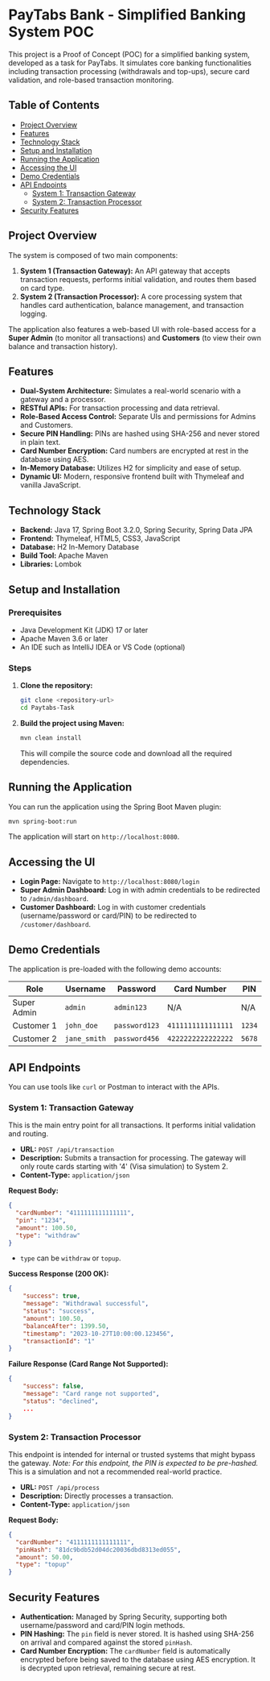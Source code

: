 # PayTabs Bank - Simplified Banking System POC

This project is a Proof of Concept (POC) for a simplified banking system, developed as a task for PayTabs. It simulates core banking functionalities including transaction processing (withdrawals and top-ups), secure card validation, and role-based transaction monitoring.

## Table of Contents
- [Project Overview](#project-overview)
- [Features](#features)
- [Technology Stack](#technology-stack)
- [Setup and Installation](#setup-and-installation)
- [Running the Application](#running-the-application)
- [Accessing the UI](#accessing-the-ui)
- [Demo Credentials](#demo-credentials)
- [API Endpoints](#api-endpoints)
  - [System 1: Transaction Gateway](#system-1-transaction-gateway)
  - [System 2: Transaction Processor](#system-2-transaction-processor)
- [Security Features](#security-features)

## Project Overview

The system is composed of two main components:

1.  **System 1 (Transaction Gateway):** An API gateway that accepts transaction requests, performs initial validation, and routes them based on card type.
2.  **System 2 (Transaction Processor):** A core processing system that handles card authentication, balance management, and transaction logging.

The application also features a web-based UI with role-based access for a **Super Admin** (to monitor all transactions) and **Customers** (to view their own balance and transaction history).

## Features

- **Dual-System Architecture:** Simulates a real-world scenario with a gateway and a processor.
- **RESTful APIs:** For transaction processing and data retrieval.
- **Role-Based Access Control:** Separate UIs and permissions for Admins and Customers.
- **Secure PIN Handling:** PINs are hashed using SHA-256 and never stored in plain text.
- **Card Number Encryption:** Card numbers are encrypted at rest in the database using AES.
- **In-Memory Database:** Utilizes H2 for simplicity and ease of setup.
- **Dynamic UI:** Modern, responsive frontend built with Thymeleaf and vanilla JavaScript.

## Technology Stack

- **Backend:** Java 17, Spring Boot 3.2.0, Spring Security, Spring Data JPA
- **Frontend:** Thymeleaf, HTML5, CSS3, JavaScript
- **Database:** H2 In-Memory Database
- **Build Tool:** Apache Maven
- **Libraries:** Lombok

## Setup and Installation

### Prerequisites

- Java Development Kit (JDK) 17 or later
- Apache Maven 3.6 or later
- An IDE such as IntelliJ IDEA or VS Code (optional)

### Steps

1.  **Clone the repository:**
    ```bash
    git clone <repository-url>
    cd Paytabs-Task
    ```

2.  **Build the project using Maven:**
    ```bash
    mvn clean install
    ```
    This will compile the source code and download all the required dependencies.

## Running the Application

You can run the application using the Spring Boot Maven plugin:

```bash
mvn spring-boot:run
```

The application will start on `http://localhost:8080`.

## Accessing the UI

- **Login Page:** Navigate to `http://localhost:8080/login`
- **Super Admin Dashboard:** Log in with admin credentials to be redirected to `/admin/dashboard`.
- **Customer Dashboard:** Log in with customer credentials (username/password or card/PIN) to be redirected to `/customer/dashboard`.

## Demo Credentials

The application is pre-loaded with the following demo accounts:

| Role         | Username     | Password      | Card Number        | PIN  |
|--------------|--------------|---------------|--------------------|------|
| Super Admin  | `admin`      | `admin123`    | N/A                | N/A  |
| Customer 1   | `john_doe`   | `password123` | `4111111111111111` | `1234` |
| Customer 2   | `jane_smith` | `password456` | `4222222222222222` | `5678` |

## API Endpoints

You can use tools like `curl` or Postman to interact with the APIs.

### System 1: Transaction Gateway

This is the main entry point for all transactions. It performs initial validation and routing.

- **URL:** `POST /api/transaction`
- **Description:** Submits a transaction for processing. The gateway will only route cards starting with '4' (Visa simulation) to System 2.
- **Content-Type:** `application/json`

**Request Body:**

```json
{
  "cardNumber": "4111111111111111",
  "pin": "1234",
  "amount": 100.50,
  "type": "withdraw"
}
```
- `type` can be `withdraw` or `topup`.

**Success Response (200 OK):**

```json
{
    "success": true,
    "message": "Withdrawal successful",
    "status": "success",
    "amount": 100.50,
    "balanceAfter": 1399.50,
    "timestamp": "2023-10-27T10:00:00.123456",
    "transactionId": "1"
}
```

**Failure Response (Card Range Not Supported):**

```json
{
    "success": false,
    "message": "Card range not supported",
    "status": "declined",
    ...
}
```

### System 2: Transaction Processor

This endpoint is intended for internal or trusted systems that might bypass the gateway. *Note: For this endpoint, the PIN is expected to be pre-hashed.* This is a simulation and not a recommended real-world practice.

- **URL:** `POST /api/process`
- **Description:** Directly processes a transaction.
- **Content-Type:** `application/json`

**Request Body:**

```json
{
  "cardNumber": "4111111111111111",
  "pinHash": "81dc9bdb52d04dc20036dbd8313ed055",
  "amount": 50.00,
  "type": "topup"
}
```

## Security Features

- **Authentication:** Managed by Spring Security, supporting both username/password and card/PIN login methods.
- **PIN Hashing:** The `pin` field is never stored. It is hashed using SHA-256 on arrival and compared against the stored `pinHash`.
- **Card Number Encryption:** The `cardNumber` field is automatically encrypted before being saved to the database using AES encryption. It is decrypted upon retrieval, remaining secure at rest.

